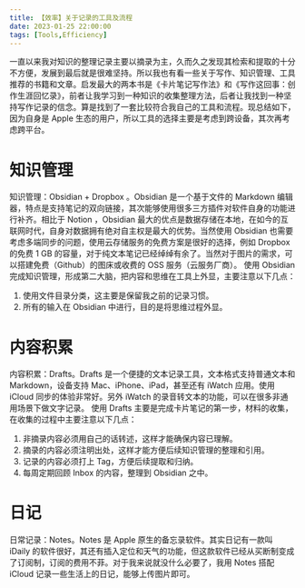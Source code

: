```yaml
---
title: 【效率】关于记录的工具及流程
date: 2023-01-25 22:00:00
tags: [Tools,Efficiency]
---
```


一直以来我对知识的整理记录主要以摘录为主，久而久之发现其检索和提取的十分不方便，发展到最后就是很难坚持。所以我也有看一些关于写作、知识管理、工具推荐的书籍和文章。启发最大的两本书是《卡片笔记写作法》和《写作这回事：创作生涯回忆录》，前者让我学习到一种知识的收集整理方法，后者让我找到一种坚持写作记录的信念。算是找到了一套比较符合我自己的工具和流程。现总结如下，因为自身是 Apple 生态的用户，所以工具的选择主要是考虑到跨设备，其次再考虑跨平台。 

# 知识管理
知识管理：Obsidian + Dropbox 。Obsidian 是一个基于文件的 Markdown 编辑器，特点是支持笔记的双向链接，其次能够使用很多三方插件对软件自身的功能进行补齐。相比于 Notion ，Obsidian 最大的优点是数据存储在本地，在如今的互联网时代，自身对数据拥有绝对自主权是最大的优势。当然使用 Obsidian 也需要考虑多端同步的问题，使用云存储服务的免费方案是很好的选择，例如 Dropbox 的免费 1 GB 的容量，对于纯文本笔记已经绰绰有余了。当然对于图片的需求，可以搭建免费（Github）的图床或收费的 OSS 服务（云服务厂商）。
使用 Obsidian 完成知识管理，形成第二大脑，把内容和思维在工具上外显，主要注意以下几点： 
1. 使用文件目录分类，这主要是保留我之前的记录习惯。
2. 所有的输入在 Obsidian 中进行，目的是将思维过程外显。

# 内容积累
内容积累：Drafts。Drafts 是一个便捷的文本记录工具，文本格式支持普通文本和 Markdown，设备支持 Mac、iPhone、iPad，甚至还有 iWatch 应用。使用 iCloud 同步的体验非常好。另外 iWatch 的录音转文本的功能，可以在很多非通用场景下做文字记录。
使用 Drafts 主要是完成卡片笔记的第一步，材料的收集，在收集的过程中主要注意以下几点： 
1. 非摘录内容必须用自己的话转述，这样才能确保内容已理解。
2. 摘录的内容必须注明出处，这样才能方便后续知识管理的整理和引用。
3. 记录的内容必须打上 Tag，方便后续提取和归纳。
4. 每周定期回顾 Inbox 的内容，整理到 Obsidian 之中。

# 日记
日常记录：Notes。Notes 是 Apple 原生的备忘录软件。其实日记有一款叫 iDaily 的软件很好，其还有插入定位和天气的功能，但这款软件已经从买断制变成了订阅制，订阅的费用不菲。对于我来说就没什么必要了，我用 Notes 搭配 iCloud 记录一些生活上的日记，能够上传图片即可。